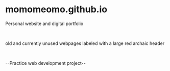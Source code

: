 # momomeomo.github.io
<p>
	Personal website and digital portfolio
</p>

<br>

<p>
	old and currently unused webpages labeled with a large red archaic header
</p>

<br>

<p>
	--Practice web development project--
</p>
